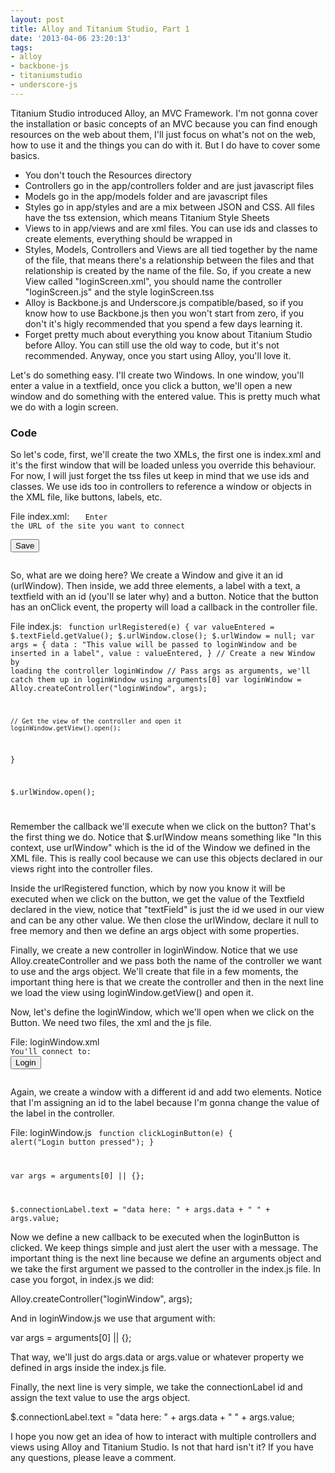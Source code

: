 ```yaml
---
layout: post
title: Alloy and Titanium Studio, Part 1
date: '2013-04-06 23:20:13'
tags:
- alloy
- backbone-js
- titaniumstudio
- underscore-js
---
```


<p>Titanium Studio introduced Alloy, an MVC Framework. I'm not gonna cover the installation or basic concepts of an MVC because you can find enough resources on the web about them, I'll just focus on what's not on the web, how to use it and the things you can do with it. But I do  have to cover some basics.</p><ul><li>You don't touch the Resources directory</li><li>Controllers go in the app/controllers folder and are just javascript files</li><li>Models go in the app/models folder and are javascript files</li><li>Styles go in app/styles and are a mix between JSON and CSS. All files have the tss extension, which means Titanium Style Sheets</li><li>Views to in app/views and are xml files. You can use ids and classes to create elements, everything should be wrapped in</li><li>Styles, Models, Controllers and Views are all tied together by the name of the file, that means there's a relationship between the files and that relationship is created by the name of the file. So, if you create a new View called "loginScreen.xml", you should name the controller "loginScreen.js" and the style loginScreen.tss</li><li>Alloy is Backbone.js and Underscore.js compatible/based, so if you know how to use Backbone.js then you won't start from zero, if you don't it's higly recommended that you spend a few days learning it.</li><li>Forget pretty much about everything you know about Titanium Studio before Alloy. You can still use the old way to code, but it's not recommended. Anyway, once you start using Alloy, you'll love it.</li></ul><p>Let's do something easy. I'll create two Windows. In one window, you'll enter a value in a textfield, once you click a button, we'll open a new window and do something with the entered value. This is pretty much what we do with a login screen.</p>

<h3>Code</h3>
So let's code, first, we'll create the two XMLs, the first one is index.xml and it's the first window that will be loaded unless you override this behaviour. For now, I will just forget the tss files ut keep in mind that we use ids and classes. We use ids too in controllers to reference a window or objects in the XML file, like buttons, labels, etc.

File index.xml:
<code>
<Alloy>
    <Window id="urlWindow">
        <Label>Enter the URL of the site you want to connect</Label>
        <TextField id="textField" />
        <Button id="urlRegisteredButton" onClick="urlRegistered">Save</Button>
    </Window>
</Alloy>
</code>

So, what are we doing here? We create a Window and give it an id (urlWindow). Then inside, we add three elements, a label with a text, a textfield with an id (you'll se later why) and a button. Notice that the button has an onClick event, the property will load a callback in the controller file.

File index.js:
<code>
function urlRegistered(e) {
    var valueEntered = $.textField.getValue();
    $.urlWindow.close();
    $.urlWindow = null;
    var args = {
        data : "This value will be passed to loginWindow and be inserted in a label",
        value : valueEntered,
    }
    // Create a new Window by loading the controller loginWindow
    // Pass args as arguments, we'll catch them up in loginWindow using arguments[0]
    var loginWindow = Alloy.createController("loginWindow", args);

    // Get the view of the controller and open it
    loginWindow.getView().open();
}

$.urlWindow.open();

</code>

Remember the callback we'll execute when we click on the button? That's the first thing we do. Notice that $.urlWindow means something like "In this context, use urlWindow" which is the id of the Window we defined in the XML file. This is really cool because we can use this objects declared in our views right into the controller files.

Inside the urlRegistered function, which by now you know it will be executed when we click on the button, we get the value of the Textfield declared in the view, notice that "textField" is just the id we used in our view and can be any other value. We then close the urlWindow, declare it null to free memory and then we define an args object with some properties. 

Finally, we create a new controller in loginWindow. Notice that we use Alloy.createController and we pass both the name of the controller we want to use and the args object. We'll create that file in a few moments, the important thing here is that we create the controller and then in the next line we load the view using loginWindow.getView() and open it.

Now, let's define the loginWindow, which we'll open when we click on the Button. We need two files, the xml and the js file. 

File: loginWindow.xml
<code>
<Alloy>
    <Window id="loginWindow">
        <Label id="connectionLabel">You'll connect to:</Label>
        <Button id="loginButton" onClick="clickLoginButton">Login</Button>
    </Window>
</Alloy>
</code>

Again, we create a window with a different id and add two elements. Notice that I'm assigning an id to the label because I'm gonna change the value of the label in the controller.

File: loginWindow.js
<code>
function clickLoginButton(e) {
    alert("Login button pressed");
}

var args = arguments[0] || {};

$.connectionLabel.text = "data here: " + args.data + " " + args.value;
</code>

Now we define a new callback to be executed when the loginButton is clicked. We keep things simple and just alert the user with a message. The important thing is the next line because we define an arguments object and we take the first argument we passed to the controller in the index.js file. In case you forgot, in index.js we did:

Alloy.createController("loginWindow", args);

And in loginWindow.js we use that argument with:

var args = arguments[0] || {};

That way, we'll just do args.data or args.value or whatever property we defined in args inside the index.js file.

Finally, the next line is very simple, we take the connectionLabel id and assign the text value to use the args object.

$.connectionLabel.text = "data here: " + args.data + " " + args.value;

I hope you now get an idea of how to interact with multiple controllers and views using Alloy and Titanium Studio. Is not that hard isn't it? If you have any questions, please leave a comment.
